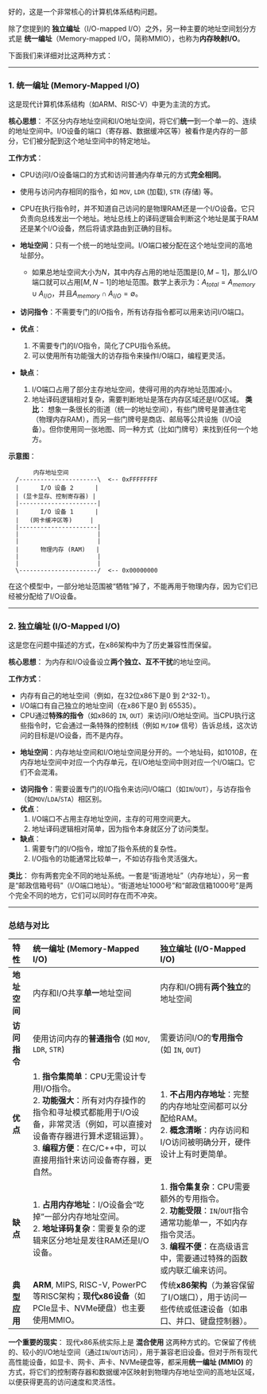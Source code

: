 好的，这是一个非常核心的计算机体系结构问题。

除了您提到的 **独立编址**（I/O-mapped I/O）之外，另一种主要的地址空间划分方式是 **统一编址**（Memory-mapped I/O，简称MMIO），也称为**内存映射I/O**。

下面我们来详细对比这两种方式：

---

### 1. 统一编址 (Memory-Mapped I/O)

这是现代计算机体系结构（如ARM、RISC-V）中更为主流的方式。

**核心思想**：
不区分内存地址空间和I/O地址空间，将它们**统一**到一个单一的、连续的地址空间中。I/O设备的端口（寄存器、数据缓冲区等）被看作是内存的一部分，它们被分配到这个地址空间中的特定地址。

**工作方式**：
*   CPU访问I/O设备端口的方式和访问普通内存单元的方式**完全相同**。
*   使用与访问内存相同的指令，如 `MOV`, `LDR` (加载), `STR` (存储) 等。
*   CPU在执行指令时，并不知道自己访问的是物理RAM还是一个I/O设备。它只负责向总线发出一个地址。地址总线上的译码逻辑会判断这个地址是属于RAM还是某个I/O设备，然后将请求路由到正确的目标。
  
* **地址空间**：只有一个统一的地址空间。I/O端口被分配在这个地址空间的高地址部分。
    *   如果总地址空间大小为$N$，其中内存占用的地址范围是$[0, M-1]$，那么I/O端口就可以占用$[M, N-1]$的地址范围。数学上表示为：$A_{total} = A_{memory} \cup A_{I/O}$，并且$A_{memory} \cap A_{I/O} = \emptyset$。
*   **访问指令**：不需要专门的I/O指令，所有访存指令都可以用来访问I/O端口。
*   **优点**：
    1.  不需要专门的I/O指令，简化了CPU指令系统。
    2.  可以使用所有功能强大的访存指令来操作I/O端口，编程更灵活。
*   **缺点**：
    1.  I/O端口占用了部分主存地址空间，使得可用的内存地址范围减小。
    2.  地址译码逻辑相对复杂，需要判断地址是落在内存区域还是I/O区域。
**类比**：
想象一条很长的街道（统一的地址空间），有些门牌号是普通住宅（物理内存RAM），而另一些门牌号是商店、邮局等公共设施（I/O设备）。但你使用同一张地图、同一种方式（比如门牌号）来找到任何一个地方。

**示意图**：
```
       内存地址空间
  /----------------------\  <-- 0xFFFFFFFF
  |      I/O 设备 2      |
  | (显卡显存、控制寄存器) |
  |----------------------|
  |      I/O 设备 1      |
  |   (网卡缓冲区等)     |
  |----------------------|
  |                      |
  |                      |
  |      物理内存 (RAM)   |
  |                      |
  |                      |
  \----------------------/  <-- 0x00000000
```
在这个模型中，一部分地址范围被“牺牲”掉了，不能再用于物理内存，因为它们已经被分配给了I/O设备。

---

### 2. 独立编址 (I/O-Mapped I/O)

这是您在问题中描述的方式，在x86架构中为了历史兼容性而保留。

**核心思想**：
为内存和I/O设备设立**两个独立、互不干扰**的地址空间。

**工作方式**：
*   内存有自己的地址空间（例如，在32位x86下是0 到 2^32-1）。
*   I/O端口有自己独立的地址空间（在x86下是0 到 65535）。
*   CPU通过**特殊的指令**（如x86的 `IN`, `OUT`）来访问I/O地址空间。当CPU执行这些指令时，它会通过一条特殊的控制线（例如 `M/IO#` 信号）告诉总线，这次访问的目标是I/O设备，而不是内存。
-  **地址空间**：内存地址空间和I/O地址空间是分开的。一个地址码，如$1010B$，在内存地址空间中对应一个内存单元，在I/O地址空间中则对应一个I/O端口。它们不会混淆。
*   **访问指令**：需要设置专门的I/O指令来访问I/O端口（如`IN`/`OUT`），与访存指令（如`MOV`/`LDA`/`STA`）相区别。
*   **优点**：
    1.  I/O端口不占用主存地址空间，主存的可用空间更大。
    2.  地址译码逻辑相对简单，因为指令本身就区分了访问类型。
*   **缺点**：
    1.  需要专门的I/O指令，增加了指令系统的复杂性。
    2.  I/O指令的功能通常比较单一，不如访存指令灵活强大。

**类比**：
你有两套完全不同的地址系统。一套是“街道地址”（内存地址），另一套是“邮政信箱号码”（I/O端口地址）。“街道地址1000号”和“邮政信箱1000号”是两个完全不同的地方，它们可以同时存在而不冲突。

---

### 总结与对比

| 特性 | **统一编址 (Memory-Mapped I/O)** | **独立编址 (I/O-Mapped I/O)** |
| :--- | :--- | :--- |
| **地址空间** | 内存和I/O共享**单一**地址空间 | 内存和I/O拥有**两个独立**的地址空间 |
| **访问指令** | 使用访问内存的**普通指令** (如 `MOV`, `LDR`, `STR`) | 需要访问I/O的**专用指令** (如 `IN`, `OUT`) |
| **优点** | 1. **指令集简单**：CPU无需设计专用I/O指令。<br>2. **功能强大**：所有对内存操作的指令和寻址模式都能用于I/O设备，非常灵活（例如，可以直接对设备寄存器进行算术逻辑运算）。<br>3. **编程方便**：在C/C++中，可以直接用指针来访问设备寄存器，更自然。 | 1. **不占用内存地址**：完整的内存地址空间都可以分配给RAM。<br>2. **概念清晰**：内存访问和I/O访问被明确分开，硬件设计上有时更简单。 |
| **缺点** | 1. **占用内存地址**：I/O设备会“吃掉”一部分内存地址空间。<br>2. **地址译码复杂**：需要复杂的逻辑来区分地址是发往RAM还是I/O设备。 | 1. **指令集复杂**：CPU需要额外的专用指令。<br>2. **功能受限**：`IN`/`OUT`指令通常功能单一，不如内存指令灵活。<br>3. **编程不便**：在高级语言中，需要通过特殊的函数或内联汇编来访问。 |
| **典型应用** | **ARM**, MIPS, RISC-V, PowerPC等RISC架构；**现代x86设备**（如PCIe显卡、NVMe硬盘）也主要使用MMIO。 | 传统**x86架构**（为兼容保留了I/O端口），用于访问一些传统或低速设备（如串口、并口、键盘控制器）。 |

**一个重要的现实**：
现代x86系统实际上是 **混合使用** 这两种方式的。它保留了传统的、较小的I/O地址空间（通过`IN`/`OUT`访问），用于兼容老旧设备。但对于所有现代高性能设备，如显卡、网卡、声卡、NVMe硬盘等，都采用**统一编址 (MMIO)** 的方式，将它们的控制寄存器和数据缓冲区映射到物理内存地址空间的高地址区域，以便获得更高的访问速度和灵活性。